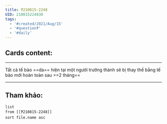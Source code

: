 ```yaml
---
title: ❓210815-2248
UID: 210815224830
tags:
  - '#created/2021/Aug/15'
  - '#question❓'
  - '#daily'
---
```


## Cards content:
---

Tất cả tế bào ==da== hiện tại một người trưởng thành sẽ bị thay thế bằng tế bào mới hoàn toàn sau ==2 tháng==
<!--SR:!2021-09-01,12,270!2021-09-25,29,270-->

---

## Tham khảo:
```dataview
list
from [[❓210815-2248]]
sort file.name asc
```
